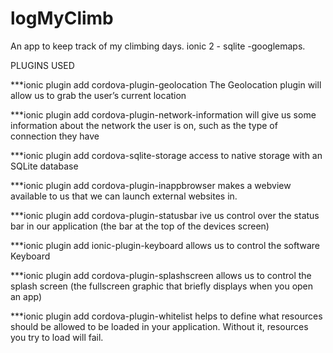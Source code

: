 # logMyClimb
An app to keep track of my climbing days.
ionic 2 - sqlite -googlemaps.


PLUGINS USED

***ionic plugin add cordova-plugin-geolocation
The Geolocation plugin will allow us to grab the user’s current location

***ionic plugin add cordova-plugin-network-information
will give us some information about the network the user is on, such as the type of connection they have

***ionic plugin add cordova-sqlite-storage
access to native storage with an SQLite database

***ionic plugin add cordova-plugin-inappbrowser
makes a webview available to us that we can launch external websites in.

***ionic plugin add cordova-plugin-statusbar
ive us control over the status bar in our application (the bar at the top of the devices screen)

***ionic plugin add ionic-plugin-keyboard
allows us to control the software Keyboard

***ionic plugin add cordova-plugin-splashscreen
allows us to control the splash screen (the fullscreen graphic that briefly displays when you open an app)

***ionic plugin add cordova-plugin-whitelist
helps to define what resources should be allowed to be loaded in your application. Without it, resources you try to load will fail.
